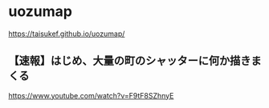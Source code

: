 # uozumap
https://taisukef.github.io/uozumap/  

## 【速報】はじめ、大量の町のシャッターに何か描きまくる
https://www.youtube.com/watch?v=F9tF8SZhnyE  

